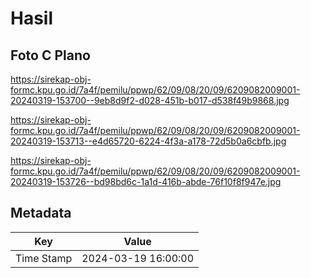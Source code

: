 # Hasil

## Foto C Plano

https://sirekap-obj-formc.kpu.go.id/7a4f/pemilu/ppwp/62/09/08/20/09/6209082009001-20240319-153700--9eb8d9f2-d028-451b-b017-d538f49b9868.jpg

https://sirekap-obj-formc.kpu.go.id/7a4f/pemilu/ppwp/62/09/08/20/09/6209082009001-20240319-153713--e4d65720-6224-4f3a-a178-72d5b0a6cbfb.jpg

https://sirekap-obj-formc.kpu.go.id/7a4f/pemilu/ppwp/62/09/08/20/09/6209082009001-20240319-153726--bd98bd6c-1a1d-416b-abde-76f10f8f947e.jpg


## Metadata

| Key        | Value               |
| ---------- | ------------------- |
| Time Stamp | 2024-03-19 16:00:00 |



